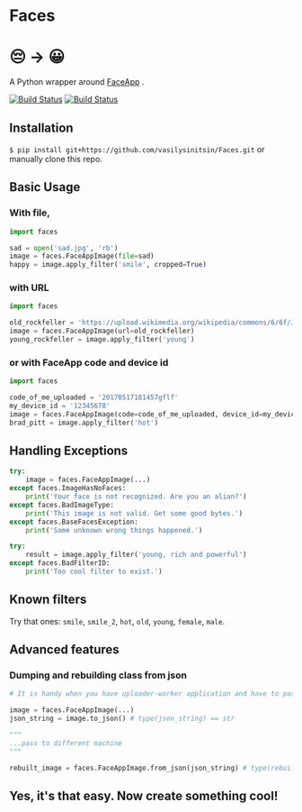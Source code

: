 # Faces
# :pensive: →  :grinning:

A Python wrapper around [FaceApp](https://www.faceapp.com/) .

[![Build Status](https://travis-ci.org/vasilysinitsin/Faces.svg?branch=master)](https://travis-ci.org/vasilysinitsin/Faces)
[![Build Status](https://img.shields.io/badge/Python-3-brightgreen.svg)](https://www.python.org/)

## Installation
`$ pip install git+https://github.com/vasilysinitsin/Faces.git`
or manually clone this repo.
 
## Basic Usage
### With file,
```python
import faces

sad = open('sad.jpg', 'rb')
image = faces.FaceAppImage(file=sad)
happy = image.apply_filter('smile', cropped=True)
```
### with URL
```python
import faces

old_rockfeller = 'https://upload.wikimedia.org/wikipedia/commons/6/6f/John_D._Rockefeller_1885.jpg'
image = faces.FaceAppImage(url=old_rockfeller)
young_rockfeller = image.apply_filter('young')
```
### or with FaceApp code and device id
```python
import faces

code_of_me_uploaded = '20170517181457gflf'
my_device_id = '12345678'
image = faces.FaceAppImage(code=code_of_me_uploaded, device_id=my_device_id)
brad_pitt = image.apply_filter('hot')
```

## Handling Exceptions
```python
try:
    image = faces.FaceAppImage(...)
except faces.ImageHasNoFaces:
    print('Your face is not recognized. Are you an alian?')
except faces.BadImageType:
    print('This image is not valid. Get some good bytes.')
except faces.BaseFacesException:
    print('Some unknown wrong things happened.')

try:
    result = image.apply_filter('young, rich and powerful')
except faces.BadFilterID:
    print('Too cool filter to exist.')
```

## Known filters
Try that ones: `smile`, `smile_2`, `hot`, `old`, `young`, `female`, `male`.

## Advanced features
### Dumping and rebuilding class from json
```python
# It is handy when you have uploader-worker application and have to pass data between.

image = faces.FaceAppImage(...)
json_string = image.to_json() # type(json_string) == str

"""
...pass to different machine
"""

rebuilt_image = faces.FaceAppImage.from_json(json_string) # type(rebuilt_image) == faces.FaceAppImage
```

## Yes, it's that easy. Now create something cool!